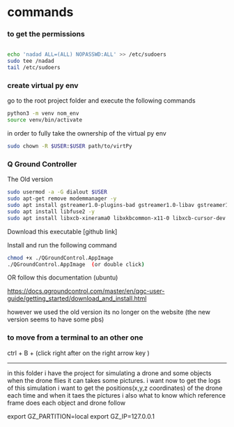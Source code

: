 # commands

### to get the permissions

```bash

echo 'nadad ALL=(ALL) NOPASSWD:ALL' >> /etc/sudoers
sudo tee /nadad
tail /etc/sudoers
```

### create virtual py env 

go to the root project folder and execute the following commands

```bash
python3 -m venv nom_env
source venv/bin/activate 
```

in order to fully take the ownership of the virtual py env

```bash
sudo chown -R $USER:$USER path/to/virtPy
```




### Q Ground Controller

The Old version
```bash
sudo usermod -a -G dialout $USER
sudo apt-get remove modemmanager -y
sudo apt install gstreamer1.0-plugins-bad gstreamer1.0-libav gstreamer1.0-gl -y
sudo apt install libfuse2 -y
sudo apt install libxcb-xinerama0 libxkbcommon-x11-0 libxcb-cursor-dev -y
```

Download this executable [github link]

Install and run the following command 

```bash
chmod +x ./QGroundControl.AppImage
./QGroundControl.AppImage  (or double click)
```


OR follow this documentation (ubuntu)

https://docs.qgroundcontrol.com/master/en/qgc-user-guide/getting_started/download_and_install.html


however we used the old version its no longer on the website (the new version seems to have some pbs)


### to move from a terminal to an other one 

ctrl + B + (click right after on the right arrow key )



_____________________________________________________________________________________________________



in this folder i have the project for simulating a drone and some objects when the drone flies it can takes some pictures. 
i want now to get the logs of this simulation i want to get the positions(x,y,z coordinates) of the drone each time and when it taes the pictures i also what to know which reference frame does each object and drone follow 



export GZ_PARTITION=local
export GZ_IP=127.0.0.1

